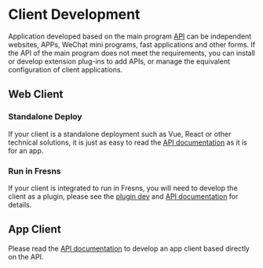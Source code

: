 # Client Development

Application developed based on the main program [API](../../api/) can be independent websites, APPs, WeChat mini programs, fast applications and other forms. If the API of the main program does not meet the requirements, you can install or develop extension plug-ins to add APIs, or manage the equivalent configuration of client applications.

## Web Client

### Standalone Deploy

If your client is a standalone deployment such as Vue, React or other technical solutions, it is just as easy to read the [API documentation](../../api/) as it is for an app.

### Run in Fresns

If your client is integrated to run in Fresns, you will need to develop the client as a plugin, please see the [plugin dev](../plugin/) and [API documentation](../../api/) for details.

## App Client

Please read the [API documentation](../../api/) to develop an app client based directly on the API.
